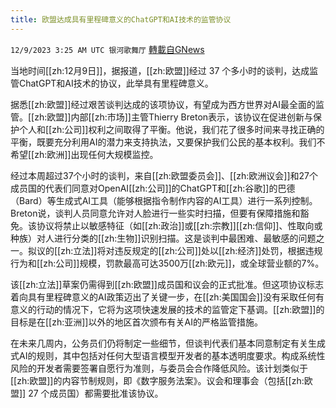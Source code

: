 ```yaml
---
title: 欧盟达成具有里程碑意义的ChatGPT和AI技术的监管协议
---
```

`12/9/2023 3:25 AM UTC 银河歌舞厅` [轉載自GNews](https://gnews.org/articles/2088799)

当地时间[[zh:12月9日]]，据报道，[[zh:欧盟]]经过 37 个多小时的谈判，达成监管ChatGPT和AI技术的协议，此举具有里程碑意义。

据悉[[zh:欧盟]]经过艰苦谈判达成的该项协议，有望成为西方世界对AI最全面的监管。[[zh:欧盟]]内部[[zh:市场]]主管Thierry Breton表示，该协议在促进创新与保护个人和[[zh:公司]]权利之间取得了平衡。他说，我们花了很多时间来寻找正确的平衡，既要充分利用AI的潜力来支持执法，又要保护我们公民的基本权利。我们不希望[[zh:欧洲]]出现任何大规模监控。

经过本周超过37个小时的谈判，来自[[zh:欧盟委员会]]、[[zh:欧洲议会]]和27个成员国的代表们同意对OpenAI[[zh:公司]]的ChatGPT和[[zh:谷歌]]的巴德（Bard）等生成式AI工具（能够根据指令制作内容的AI工具）进行一系列控制。Breton说，谈判人员同意允许对人脸进行一些实时扫描，但要有保障措施和豁免。该协议将禁止以敏感特征（如[[zh:政治]]或[[zh:宗教]][[zh:信仰]]、性取向或种族）对人进行分类的[[zh:生物]]识别扫描。这是谈判中最困难、最敏感的问题之一。拟议的[[zh:立法]]将对违反规定的[[zh:公司]]处以[[zh:经济]]处罚，根据违规行为和[[zh:公司]]规模，罚款最高可达3500万[[zh:欧元]]，或全球营业额的7%。

该[[zh:立法]]草案仍需得到[[zh:欧盟]]成员国和议会的正式批准。但这项协议标志着向具有里程碑意义的AI政策迈出了关键一步，在[[zh:美国国会]]没有采取任何有意义的行动的情况下，它将为这项快速发展的技术的监管定下基调。[[zh:欧盟]]的目标是在[[zh:亚洲]]以外的地区首次颁布有关AI的严格监管措施。

在未来几周内，公务员们仍将制定一些细节，但谈判代表们基本同意制定有关生成式AI的规则，其中包括对任何大型语言模型开发者的基本透明度要求。构成系统性风险的开发者需要签署自愿行为准则，与委员会合作降低风险。该计划类似于[[zh:欧盟]]的内容节制规则，即《数字服务法案》。议会和理事会（包括[[zh:欧盟]] 27 个成员国）都需要批准该协议。
